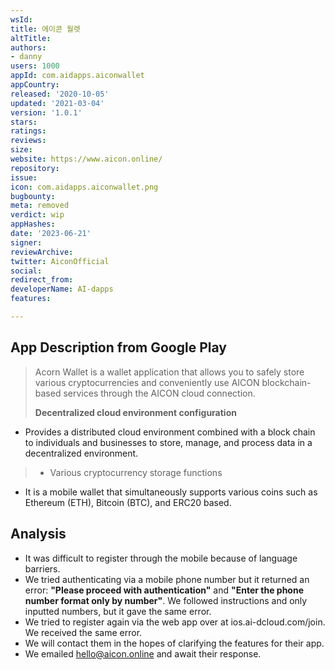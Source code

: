 ```yaml
---
wsId: 
title: 에이콘 월렛
altTitle: 
authors:
- danny
users: 1000
appId: com.aidapps.aiconwallet
appCountry: 
released: '2020-10-05'
updated: '2021-03-04'
version: '1.0.1'
stars: 
ratings: 
reviews: 
size: 
website: https://www.aicon.online/
repository: 
issue: 
icon: com.aidapps.aiconwallet.png
bugbounty: 
meta: removed
verdict: wip
appHashes: 
date: '2023-06-21'
signer: 
reviewArchive: 
twitter: AiconOfficial
social: 
redirect_from: 
developerName: AI-dapps
features: 

---
```


## App Description from Google Play 

> Acorn Wallet is a wallet application that allows you to safely store various cryptocurrencies and conveniently use AICON blockchain-based services through the AICON cloud connection.
>
> **Decentralized cloud environment configuration**
- Provides a distributed cloud environment combined with a block chain to individuals and businesses to store, manage, and process data in a decentralized environment.
>
> - Various cryptocurrency storage functions
- It is a mobile wallet that simultaneously supports various coins such as Ethereum (ETH), Bitcoin (BTC), and ERC20 based.

## Analysis 

- It was difficult to register through the mobile because of language barriers. 
- We tried authenticating via a mobile phone number but it returned an error: **"Please proceed with authentication"** and **"Enter the phone number format only by number"**. We followed instructions and only inputted numbers, but it gave the same error. 
- We tried to register again via the web app over at ios.ai-dcloud.com/join. We received the same error. 
- We will contact them in the hopes of clarifying the features for their app. 
- We emailed hello@aicon.online and await their response.
